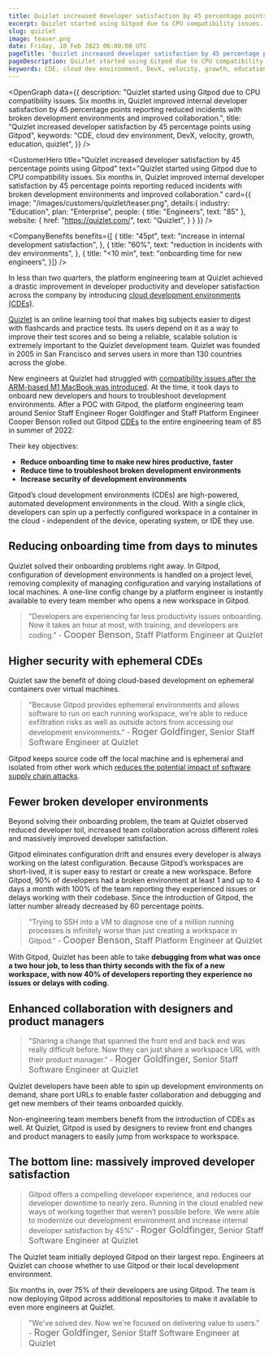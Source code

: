 ```yaml
---
title: Quizlet increased developer satisfaction by 45 percentage points using Gitpod
excerpt: Quizlet started using Gitpod due to CPU compatibility issues. Six months in, Quizlet improved internal developer satisfaction by 45 percentage points reporting reduced incidents with broken development environments and improved collaboration.
slug: quizlet
image: teaser.png
date: Friday, 10 Feb 2023 06:00:00 UTC
pageTitle: 'Quizlet increased developer satisfaction by 45 percentage points using Gitpod'
pageDescription: Quizlet started using Gitpod due to CPU compatibility issues. Six months in, Quizlet improved internal developer satisfaction by 45 percentage points reporting reduced incidents with broken development environments and improved collaboration.
keywords: CDE, cloud dev environment, DevX, velocity, growth, education, quizlet
---
```


<script lang="ts" context="module">
  export const prerender = true;
</script>

<script lang="ts">
	import CustomerHero from "$lib/components/customers/customer-hero.svelte";
	import CompanyBenefits from "$lib/components/customers/company-benefits.svelte";
	import Section from "$lib/components/section.svelte";
	import Story from "$lib/components/customers/story.svelte";
	import Quote from "$lib/components/quote.svelte";
  	import OpenGraph from "$lib/components/open-graph.svelte";
</script>

<OpenGraph
data={{
    description:
      "Quizlet started using Gitpod due to CPU compatibility issues. Six months in, Quizlet improved internal developer satisfaction by 45 percentage points reporting reduced incidents with broken development environments and improved collaboration.",
    title: "Quizlet increased developer satisfaction by 45 percentage points using Gitpod",
    keywords: "CDE, cloud dev environment, DevX, velocity, growth, education, quizlet",
  }}
/>

<CustomerHero
title="Quizlet increased developer satisfaction by 45 percentage points using Gitpod"
text="Quizlet started using Gitpod due to CPU compatibility issues. Six months in, Quizlet improved internal developer satisfaction by 45 percentage points reporting reduced incidents with broken development environments and improved collaboration."
card={{
		image: "/images/customers/quizlet/teaser.png",
		details:{
			industry: "Education",
			plan: "Enterprise",
			people: {
				title: "Engineers",
				text: "85"
			},
			website: {
				href: "https://quizlet.com/",
				text: "Quizlet",
			}
		}
	}}
/>

<CompanyBenefits
benefits={[
{
title: "45pt",
text: "increase in internal development satisfaction",
},
{
title: "60%",
text: "reduction in incidents with dev environments",
},
{
title: "<10 min",
text: "onboarding time for new engineers",
}]}
/>

<Section>
	<Quote
		quote="Gitpod offers a compelling developer experience, and reduces our developer downtime to nearly zero. Running in the cloud enabled new ways of working together that weren’t possible before. We were able to modernize our development environment and increase internal developer satisfaction by 45 percentage points."
		author={{
			name: "Roger Goldfinger",
			jobTitle: "Senior Staff Software Engineer at Quizlet",
		}}
	/>
</Section>

<Story bannerImg="/images/customers/quizlet/banner.png" text="Quizlet reduced incidents with broken dev environments by 60% using Gitpod">

In less than two quarters, the platform engineering team at Quizlet achieved a drastic improvement in developer productivity and developer satisfaction across the company by introducing [cloud development environments (CDEs)](/cde).

[Quizlet](https://quizlet.com/) is an online learning tool that makes big subjects easier to digest with flashcards and practice tests. Its users depend on it as a way to improve their test scores and so being a reliable, scalable solution is extremely important to the Quizlet development team. Quizlet was founded in 2005 in San Francisco and serves users in more than 130 countries across the globe.

New engineers at Quizlet had struggled with [compatibility issues after the ARM-based M1 MacBook was introduced](/blog/better-container-development-on-apple-m1-macbooks-with-gitpod). At the time, it took days to onboard new developers and hours to troubleshoot development environments. After a POC with Gitpod, the platform engineering team around Senior Staff Engineer Roger Goldfinger and Staff Platform Engineer Cooper Benson rolled out Gitpod [CDEs](/cde) to the entire engineering team of 85 in summer of 2022:

Their key objectives:

-   **Reduce onboarding time to make new hires productive, faster**
-   **Reduce time to troubleshoot broken development environments**
-   **Increase security of development environments**

Gitpod’s cloud development environments (CDEs) are high-powered, automated development environments in the cloud. With a single click, developers can spin up a perfectly configured workspace in a container in the cloud - independent of the device, operating system, or IDE they use.

## Reducing onboarding time from days to minutes

Quizlet solved their onboarding problems right away. In Gitpod, configuration of development environments is handled on a project level, removing complexity of managing configuration and varying installations of local machines. A one-line config change by a platform engineer is instantly available to every team member who opens a new workspace in Gitpod.

> "Developers are experiencing far less productivity issues onboarding. Now it takes an hour at most, with training, and developers are coding." - <span style="font-weight:400; font-size:18px;">Cooper Benson,</span> <span style="font-weight:400; font-size:16px;">Staff Platform Engineer at Quizlet</span>

## Higher security with ephemeral CDEs

Quizlet saw the benefit of doing cloud-based development on ephemeral containers over virtual machines.

> "Because Gitpod provides ephemeral environments and allows software to run on each running workspace, we’re able to reduce exfiltration risks as well as outside actors from accessing our development environments." - <span style="font-weight:400; font-size:18px;">Roger Goldfinger,</span> <span style="font-weight:400; font-size:16px;">Senior Staff Software Engineer at Quizlet</span>

Gitpod keeps source code off the local machine and is ephemeral and isolated from other work which [reduces the potential impact of software supply chain attacks](/security).

## Fewer broken developer environments

Beyond solving their onboarding problem, the team at Quizlet observed reduced developer toil, increased team collaboration across different roles and massively improved developer satisfaction.

Gitpod eliminates configuration drift and ensures every developer is always working on the latest configuration. Because Gitpod’s workspaces are short-lived, it is super easy to restart or create a new workspace. Before Gitpod, 90% of developers had a broken environment at least 1 and up to 4 days a month with 100% of the team reporting they experienced issues or delays working with their codebase. Since the introduction of Gitpod, the latter number already decreased by 60 percentage points.

> "Trying to SSH into a VM to diagnose one of a million running processes is infinitely worse than just creating a workspace in Gitpod." - <span style="font-weight:400; font-size:18px;">Cooper Benson,</span> <span style="font-weight:400; font-size:16px;">Staff Platform Engineer at Quizlet</span>

With Gitpod, Quizlet has been able to take <b>debugging from what was once a two hour job, to less than thirty seconds with the fix of a new workspace, with now 40% of developers reporting they experience no issues or delays with coding</b>.

## Enhanced collaboration with designers and product managers

> "Sharing a change that spanned the front end and back end was really difficult before. Now they can just share a workspace URL with their product manager." - <span style="font-weight:400; font-size:18px;">Roger Goldfinger,</span> <span style="font-weight:400; font-size:16px;">Senior Staff Software Engineer at Quizlet</span>

Quizlet developers have been able to spin up development environments on demand, share port URLs to enable faster collaboration and debugging and get new members of their teams onboarded quickly.

Non-engineering team members benefit from the introduction of CDEs as well. At Quizlet, Gitpod is used by designers to review front end changes and product managers to easily jump from workspace to workspace.

## The bottom line: massively improved developer satisfaction

> Gitpod offers a compelling developer experience, and reduces our developer downtime to nearly zero. Running in the cloud enabled new ways of working together that weren’t possible before. We were able to modernize our development environment and increase internal developer satisfaction by 45%” - <span style="font-weight:400; font-size:18px;">Roger Goldfinger,</span> <span style="font-weight:400; font-size:16px;">Senior Staff Software Engineer at Quizlet</span>

The Quizlet team initially deployed Gitpod on their largest repo. Engineers at Quizlet can choose whether to use Gitpod or their local development environment.

Six months in, over 75% of their developers are using Gitpod. The team is now deploying Gitpod across additional repositories to make it available to even more engineers at Quizlet.

> "We've solved dev. Now we're focused on delivering value to users." - <span style="font-weight:400; font-size:18px;">Roger Goldfinger,</span> <span style="font-weight:400; font-size:16px;">Senior Staff Software Engineer at Quizlet</span>

</Story>
